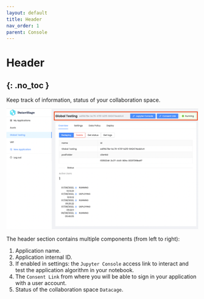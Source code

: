 ```yaml
---
layout: default
title: Header
nav_order: 1
parent: Console
---
```


# Header
{: .no_toc }
---

Keep track of information, status of your collaboration space.

![](../../assets/images/application-header.png)

The header section contains multiple components (from left to right):

1. Application name.
2. Application internal ID.
3. If enabled in settings: the `Jupyter Console` access link to interact and test the application algorithm in your notebook.
4. The `Consent Link` from where you will be able to sign in your application with a user account.
5. Status of the collaboration space `Datacage`.